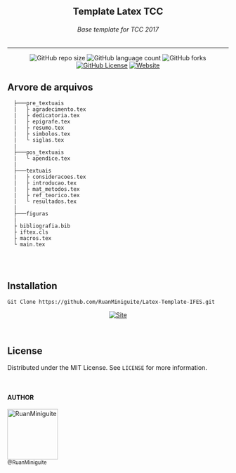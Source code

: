 <!--  
    Ruan Pezzin Miniguite
    V. 2.2 
-->

<div align="center">

## Template Latex TCC

###### Base template for TCC 2017

</div>

---

<!-- ============== SHIELDS ============== -->
<div align="center">

  ![GitHub repo size][GitHub repo size-shields]
  ![GitHub language count][GitHub language count-shields]
  ![GitHub forks][GitHub forks-shields]
  [![GitHub License][GitHub License-shields]][GitHub License-link]
  [![Website][Website-shields]][Website-link]

</div>


## Arvore de arquivos
``` 
  ├───pre_textuais
  |   ├ agradecimento.tex
  |   ├ dedicatoria.tex
  |   ├ epigrafe.tex
  |   ├ resumo.tex
  |   ├ simbolos.tex
  |   └ siglas.tex
  |
  ├───pos_textuais
  |   └ apendice.tex
  |
  ├───textuais
  |   ├ consideracoes.tex 
  |   ├ introducao.tex
  |   ├ mat_metodos.tex
  |   ├ ref_teorico.tex
  |   └ resultados.tex
  |
  ├───figuras
  |
  ├ bibliografia.bib
  ├ iftex.cls
  ├ macros.tex
  └ main.tex
  
```
<br>

<!-- ============== INSTALLATION ============== -->
## Installation

```
Git Clone https://github.com/RuanMiniguite/Latex-Template-IFES.git
```


<div align="center">

  [![Site][Site-shields]][Site-link]

</div>

<br>

<!-- ============== LICENSE ============== -->
## License

Distributed under the MIT License. See `LICENSE` for more information.



<br>

####  AUTHOR

[<img alt="RuanMiniguite" src="https://github.com/RuanMiniguite.png?size=300" width="115"><br><sub>@RuanMiniguite</sub>](https://github.com/RuanMiniguite)


<!-- ============== LINKs ============== -->
<!-- Alterar link -->
[Site-link]: https://github.com/RuanMiniguite/Latex-Template-IFES/raw/main/Template-IFES-v1.zip
[GitHub License-link]: https://github.com/RuanMiniguite/Latex-Template-IFES/blob/ddd58c00aa4ae081efcb1b43f7cd6c83b6d9630d/LICENSE

<!-- Alterar caminho para repositorio [Template-Readme] -->
[GitHub repo size-shields]: https://img.shields.io/github/repo-size/RuanMiniguite/Latex-Template-IFES?style=for-the-badge
[GitHub language count-shields]: https://img.shields.io/github/languages/count/RuanMiniguite/Latex-Template-IFES?style=for-the-badge
[GitHub forks-shields]: https://img.shields.io/github/forks/RuanMiniguite/Latex-Template-IFES?style=for-the-badge

<!-- link Shields-->
[GitHub License-shields]: https://img.shields.io/cocoapods/l/m?down_color=292929&up_color=292929&style=for-the-badge
[Site-shields]: https://img.shields.io/badge/Download-Zip-292929?style=for-the-badge&logo=web&logoColor=white
[Website-link]: https://github.com/RuanMiniguite/Commit-Message
[Website-shields]: https://img.shields.io/website?down_color=292929&down_message=404&style=for-the-badge&logo=github&up_color=292929&up_message=Commit&url=https%3A%2F%2Fgithub.com%2FRuanMiniguite%2FCommit-Message